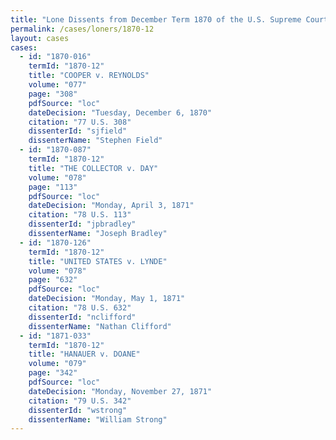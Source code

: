 ```yaml
---
title: "Lone Dissents from December Term 1870 of the U.S. Supreme Court"
permalink: /cases/loners/1870-12
layout: cases
cases:
  - id: "1870-016"
    termId: "1870-12"
    title: "COOPER v. REYNOLDS"
    volume: "077"
    page: "308"
    pdfSource: "loc"
    dateDecision: "Tuesday, December 6, 1870"
    citation: "77 U.S. 308"
    dissenterId: "sjfield"
    dissenterName: "Stephen Field"
  - id: "1870-087"
    termId: "1870-12"
    title: "THE COLLECTOR v. DAY"
    volume: "078"
    page: "113"
    pdfSource: "loc"
    dateDecision: "Monday, April 3, 1871"
    citation: "78 U.S. 113"
    dissenterId: "jpbradley"
    dissenterName: "Joseph Bradley"
  - id: "1870-126"
    termId: "1870-12"
    title: "UNITED STATES v. LYNDE"
    volume: "078"
    page: "632"
    pdfSource: "loc"
    dateDecision: "Monday, May 1, 1871"
    citation: "78 U.S. 632"
    dissenterId: "nclifford"
    dissenterName: "Nathan Clifford"
  - id: "1871-033"
    termId: "1870-12"
    title: "HANAUER v. DOANE"
    volume: "079"
    page: "342"
    pdfSource: "loc"
    dateDecision: "Monday, November 27, 1871"
    citation: "79 U.S. 342"
    dissenterId: "wstrong"
    dissenterName: "William Strong"
---
```

